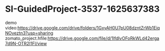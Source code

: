 # SI-GuidedProject-3537-1625637383
demo video:https://drive.google.com/drive/folders/1GxyAH0U7pU08dzntZrWb1EiqNOveztn3?usp=sharing
zomato_project.hfile:https://drive.google.com/file/d/1lfdIvOFoRkWLd42erga7d9N-OTR2I1Fl/view
